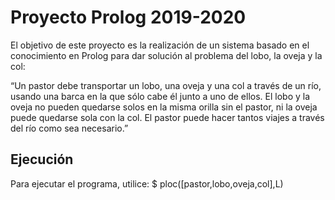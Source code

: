 # Proyecto Prolog 2019-2020
El objetivo de este proyecto es la realización de un sistema basado en el conocimiento en Prolog para dar solución al problema del lobo, la oveja y la col:

“Un pastor debe transportar un lobo, una oveja y una col a través de un río, usando una barca en la que sólo cabe él junto a uno de ellos. El lobo y la oveja no pueden quedarse solos en la misma orilla sin el pastor, ni la oveja puede quedarse sola con la col. El pastor puede hacer tantos viajes a través del río como sea necesario.”

## Ejecución
Para ejecutar el programa, utilice:
  $ ploc([pastor,lobo,oveja,col],L)
